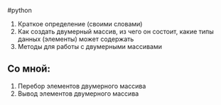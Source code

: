 #python 

1. Краткое определение (своими словами)
2. Как создать двумерный массив, из чего он состоит, какие типы данных (элементы) может содержать
3. Методы для работы с двумерными массивами

## Со мной:

1. Перебор элементов двумерного массива
2. Вывод элементов двумерного массива